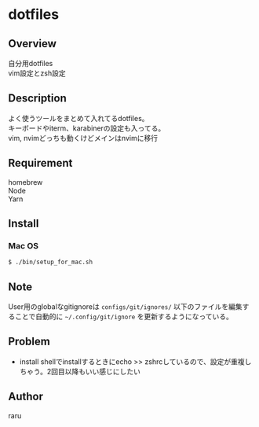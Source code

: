 # dotfiles

## Overview

自分用dotfiles  
vim設定とzsh設定  

## Description

よく使うツールをまとめて入れてるdotfiles。  
キーボードやiterm、karabinerの設定も入ってる。  
vim, nvimどっちも動くけどメインはnvimに移行

## Requirement

homebrew  
Node  
Yarn  

## Install

### Mac OS

```sh
$ ./bin/setup_for_mac.sh
```

## Note

User用のglobalなgitignoreは `configs/git/ignores/` 以下のファイルを編集することで自動的に `~/.config/git/ignore` を更新するようになっている。

## Problem

- install shellでinstallするときにecho >> zshrcしているので、設定が重複しちゃう。2回目以降もいい感じにしたい

## Author

raru  
